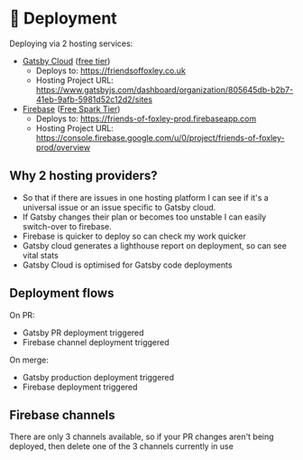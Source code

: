 # 🚀 Deployment

Deploying via 2 hosting services:

- [Gatsby Cloud](https://www.gatsbyjs.com/products/cloud/) ([free tier](https://www.gatsbyjs.com/pricing/))
  - Deploys to: <https://friendsoffoxley.co.uk>
  - Hosting Project URL: <https://www.gatsbyjs.com/dashboard/organization/805645db-b2b7-41eb-9afb-5981d52c12d2/sites>
- [Firebase](https://firebase.google.com/products-release?authuser=0&hl=en) ([Free Spark Tier](https://firebase.google.com/pricing?authuser=0&hl=en))
  - Deploys to: <https://friends-of-foxley-prod.firebaseapp.com>
  - Hosting Project URL: <https://console.firebase.google.com/u/0/project/friends-of-foxley-prod/overview>

## Why 2 hosting providers?

- So that if there are issues in one hosting platform I can see if it's a universal issue or an issue specific to Gatsby cloud.
- If Gatsby changes their plan or becomes too unstable I can easily switch-over to firebase.
- Firebase is quicker to deploy so can check my work quicker
- Gatsby cloud generates a lighthouse report on deployment, so can see vital stats
- Gatsby Cloud is optimised for Gatsby code deployments

## Deployment flows

On PR:

- Gatsby PR deployment triggered
- Firebase channel deployment triggered

On merge:

- Gatsby production deployment triggered
- Firebase deployment triggered

## Firebase channels

There are only 3 channels available, so if your PR changes aren't being deployed, then delete one of the 3 channels currently in use
